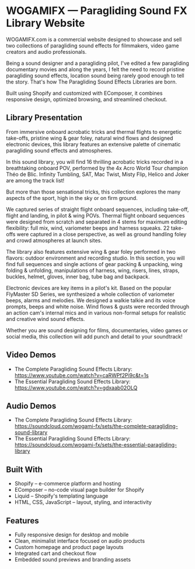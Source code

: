# WOGAMIFX — Paragliding Sound FX Library Website

WOGAMIFX.com is a commercial website designed to showcase and sell two collections of paragliding sound effects for filmmakers, video game creators and audio professionals.

Being a sound designer and a paragliding pilot, I've edited a few paragliding documentary movies and along the years, I felt the need to record pristine paragliding sound effects, location sound being rarely good enough to tell the story. That's how The Paragliding Sound Effects Libraries are born.

Built using Shopify and customized with EComposer, it combines responsive design, optimized browsing, and streamlined checkout.

## Library Presentation

From immersive onboard acrobatic tricks and thermal flights to energetic take-offs, pristine wing & gear foley, natural wind flows and designed electronic devices, this library features an extensive palette of cinematic paragliding sound effects and atmospheres.

In this sound library, you will find 16 thrilling acrobatic tricks recorded in a breathtaking onboard POV, performed by the 4x Acro World Tour champion Théo de Blic. Infinity Tumbling, SAT, Mac Twist, Misty Flip, Helico and Joker are among the track list!

But more than those sensational tricks, this collection explores the many aspects of the sport, high in the sky or on firm ground.

We captured series of straight flight onboard sequences, including take-off, flight and landing, in pilot & wing POVs. Thermal flight onboard sequences were designed from scratch and separated in 4 stems for maximum editing flexibility: full mix, wind, variometer beeps and harness squeaks. 22 take-offs were captured in a close perspective, as well as ground handling foley and crowd atmospheres at launch sites.

The library also features extensive wing & gear foley performed in two flavors: outdoor environment and recording studio. In this section, you will find full sequences and single actions of gear packing & unpacking, wing folding & unfolding, manipulations of harness, wing, risers, lines, straps, buckles, helmet, gloves, inner bag, tube bag and backpack.

Electronic devices are key items in a pilot's kit. Based on the popular FlyMaster SD Series, we synthesized a whole collection of variometer beeps, alarms and melodies. We designed a walkie talkie and its voice prompts, beeps and white noise. Wind flows & gusts were recorded through an action cam's internal mics and in various non-formal setups for realistic and creative wind sound effects.

Whether you are sound designing for films, documentaries, video games or social media, this collection will add punch and detail to your soundtrack!

## Video Demos
- The Complete Paragliding Sound Effects Library: https://www.youtube.com/watch?v=caRWPf2Pi9c&t=1s
- The Essential Paragliding Sound Effects Library: https://www.youtube.com/watch?v=gdxaab02OLQ
  
## Audio Demos
- The Complete Paragliding Sound Effects Library: https://soundcloud.com/wogami-fx/sets/the-complete-paragliding-sound-library
- The Essential Paragliding Sound Effects Library: https://soundcloud.com/wogami-fx/sets/the-essential-paragliding-library

## Built With

- Shopify – e-commerce platform and hosting
- EComposer – no-code visual page builder for Shopify
- Liquid – Shopify's templating language
- HTML, CSS, JavaScript – layout, styling, and interactivity

## Features

- Fully responsive design for desktop and mobile
- Clean, minimalist interface focused on audio products
- Custom homepage and product page layouts
- Integrated cart and checkout flow
- Embedded sound previews and branding assets
